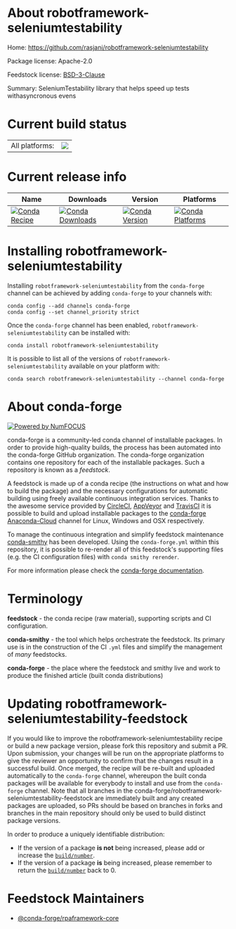 About robotframework-seleniumtestability
========================================

Home: https://github.com/rasjani/robotframework-seleniumtestability

Package license: Apache-2.0

Feedstock license: [BSD-3-Clause](https://github.com/conda-forge/robotframework-seleniumtestability-feedstock/blob/master/LICENSE.txt)

Summary: SeleniumTestability library that helps speed up tests withasyncronous evens

Current build status
====================


<table><tr><td>All platforms:</td>
    <td>
      <a href="https://dev.azure.com/conda-forge/feedstock-builds/_build/latest?definitionId=11343&branchName=master">
        <img src="https://dev.azure.com/conda-forge/feedstock-builds/_apis/build/status/robotframework-seleniumtestability-feedstock?branchName=master">
      </a>
    </td>
  </tr>
</table>

Current release info
====================

| Name | Downloads | Version | Platforms |
| --- | --- | --- | --- |
| [![Conda Recipe](https://img.shields.io/badge/recipe-robotframework--seleniumtestability-green.svg)](https://anaconda.org/conda-forge/robotframework-seleniumtestability) | [![Conda Downloads](https://img.shields.io/conda/dn/conda-forge/robotframework-seleniumtestability.svg)](https://anaconda.org/conda-forge/robotframework-seleniumtestability) | [![Conda Version](https://img.shields.io/conda/vn/conda-forge/robotframework-seleniumtestability.svg)](https://anaconda.org/conda-forge/robotframework-seleniumtestability) | [![Conda Platforms](https://img.shields.io/conda/pn/conda-forge/robotframework-seleniumtestability.svg)](https://anaconda.org/conda-forge/robotframework-seleniumtestability) |

Installing robotframework-seleniumtestability
=============================================

Installing `robotframework-seleniumtestability` from the `conda-forge` channel can be achieved by adding `conda-forge` to your channels with:

```
conda config --add channels conda-forge
conda config --set channel_priority strict
```

Once the `conda-forge` channel has been enabled, `robotframework-seleniumtestability` can be installed with:

```
conda install robotframework-seleniumtestability
```

It is possible to list all of the versions of `robotframework-seleniumtestability` available on your platform with:

```
conda search robotframework-seleniumtestability --channel conda-forge
```


About conda-forge
=================

[![Powered by
NumFOCUS](https://img.shields.io/badge/powered%20by-NumFOCUS-orange.svg?style=flat&colorA=E1523D&colorB=007D8A)](https://numfocus.org)

conda-forge is a community-led conda channel of installable packages.
In order to provide high-quality builds, the process has been automated into the
conda-forge GitHub organization. The conda-forge organization contains one repository
for each of the installable packages. Such a repository is known as a *feedstock*.

A feedstock is made up of a conda recipe (the instructions on what and how to build
the package) and the necessary configurations for automatic building using freely
available continuous integration services. Thanks to the awesome service provided by
[CircleCI](https://circleci.com/), [AppVeyor](https://www.appveyor.com/)
and [TravisCI](https://travis-ci.com/) it is possible to build and upload installable
packages to the [conda-forge](https://anaconda.org/conda-forge)
[Anaconda-Cloud](https://anaconda.org/) channel for Linux, Windows and OSX respectively.

To manage the continuous integration and simplify feedstock maintenance
[conda-smithy](https://github.com/conda-forge/conda-smithy) has been developed.
Using the ``conda-forge.yml`` within this repository, it is possible to re-render all of
this feedstock's supporting files (e.g. the CI configuration files) with ``conda smithy rerender``.

For more information please check the [conda-forge documentation](https://conda-forge.org/docs/).

Terminology
===========

**feedstock** - the conda recipe (raw material), supporting scripts and CI configuration.

**conda-smithy** - the tool which helps orchestrate the feedstock.
                   Its primary use is in the construction of the CI ``.yml`` files
                   and simplify the management of *many* feedstocks.

**conda-forge** - the place where the feedstock and smithy live and work to
                  produce the finished article (built conda distributions)


Updating robotframework-seleniumtestability-feedstock
=====================================================

If you would like to improve the robotframework-seleniumtestability recipe or build a new
package version, please fork this repository and submit a PR. Upon submission,
your changes will be run on the appropriate platforms to give the reviewer an
opportunity to confirm that the changes result in a successful build. Once
merged, the recipe will be re-built and uploaded automatically to the
`conda-forge` channel, whereupon the built conda packages will be available for
everybody to install and use from the `conda-forge` channel.
Note that all branches in the conda-forge/robotframework-seleniumtestability-feedstock are
immediately built and any created packages are uploaded, so PRs should be based
on branches in forks and branches in the main repository should only be used to
build distinct package versions.

In order to produce a uniquely identifiable distribution:
 * If the version of a package **is not** being increased, please add or increase
   the [``build/number``](https://docs.conda.io/projects/conda-build/en/latest/resources/define-metadata.html#build-number-and-string).
 * If the version of a package **is** being increased, please remember to return
   the [``build/number``](https://docs.conda.io/projects/conda-build/en/latest/resources/define-metadata.html#build-number-and-string)
   back to 0.

Feedstock Maintainers
=====================

* [@conda-forge/rpaframework-core](https://github.com/conda-forge/rpaframework-core/)

